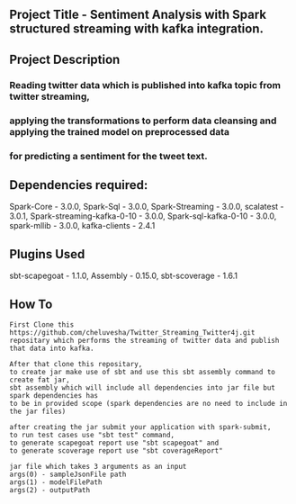 ## Project Title - Sentiment Analysis with Spark structured streaming with kafka integration.

## Project Description 

### Reading twitter data which is published into kafka topic from twitter streaming,
### applying the transformations to perform data cleansing and applying the trained model on preprocessed data
### for predicting a sentiment for the tweet text.

## Dependencies required:

Spark-Core - 3.0.0,
Spark-Sql - 3.0.0,
Spark-Streaming - 3.0.0,
scalatest - 3.0.1,
Spark-streaming-kafka-0-10 - 3.0.0,
Spark-sql-kafka-0-10 - 3.0.0,
spark-mllib - 3.0.0,
kafka-clients - 2.4.1

## Plugins Used

sbt-scapegoat - 1.1.0,
Assembly - 0.15.0,
sbt-scoverage - 1.6.1

## How To 

    First Clone this https://github.com/cheluvesha/Twitter_Streaming_Twitter4j.git
    repositary which performs the streaming of twitter data and publish that data into kafka.
    
    After that clone this repositary,
    to create jar make use of sbt and use this sbt assembly command to create fat jar, 
    sbt assembly which will include all dependencies into jar file but spark dependencies has 
    to be in provided scope (spark dependencies are no need to include in the jar files)

    after creating the jar submit your application with spark-submit,
    to run test cases use "sbt test" command,
    to generate scapegoat report use "sbt scapegoat" and
    to generate scoverage report use "sbt coverageReport"  
    
    jar file which takes 3 arguments as an input
    args(0) - sampleJsonFile path 
    args(1) - modelFilePath
    args(2) - outputPath
     